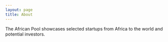 ```yaml
---
layout: page
title: About
---
```


The African Pool showcases selected startups from Africa to the world and potential investors.